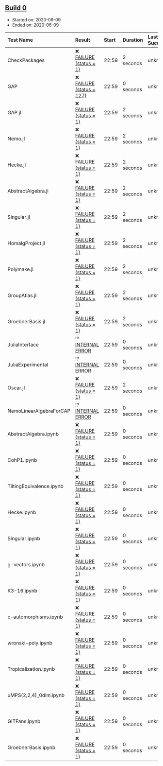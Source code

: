 ## [Build 0](http://localhost:8088/job/oscar/)

* Started on: 2020-06-09
* Ended on: 2020-06-09

| Test Name    | Result | Start | Duration | Last Success | First Failure |
|:-------------|:-------|:------|:---------|:-------------|:--------------|
| CheckPackages | ❌ [FAILURE (status = 1)](http://localhost:8088/job/oscar/artifact/logs/build-0/CheckPackages.log) | 22:59 | 2 seconds | unknown | unknown |
| GAP | ❌ [FAILURE (status = 127)](http://localhost:8088/job/oscar/artifact/logs/build-0/GAP.log) | 22:59 | 0 seconds | unknown | unknown |
| GAP.jl | ❌ [FAILURE (status = 1)](http://localhost:8088/job/oscar/artifact/logs/build-0/GAP.jl.log) | 22:59 | 2 seconds | unknown | unknown |
| Nemo.jl | ❌ [FAILURE (status = 1)](http://localhost:8088/job/oscar/artifact/logs/build-0/Nemo.jl.log) | 22:59 | 2 seconds | unknown | unknown |
| Hecke.jl | ❌ [FAILURE (status = 1)](http://localhost:8088/job/oscar/artifact/logs/build-0/Hecke.jl.log) | 22:59 | 2 seconds | unknown | unknown |
| AbstractAlgebra.jl | ❌ [FAILURE (status = 1)](http://localhost:8088/job/oscar/artifact/logs/build-0/AbstractAlgebra.jl.log) | 22:59 | 2 seconds | unknown | unknown |
| Singular.jl | ❌ [FAILURE (status = 1)](http://localhost:8088/job/oscar/artifact/logs/build-0/Singular.jl.log) | 22:59 | 2 seconds | unknown | unknown |
| HomalgProject.jl | ❌ [FAILURE (status = 1)](http://localhost:8088/job/oscar/artifact/logs/build-0/HomalgProject.jl.log) | 22:59 | 2 seconds | unknown | unknown |
| Polymake.jl | ❌ [FAILURE (status = 1)](http://localhost:8088/job/oscar/artifact/logs/build-0/Polymake.jl.log) | 22:59 | 2 seconds | unknown | unknown |
| GroupAtlas.jl | ❌ [FAILURE (status = 1)](http://localhost:8088/job/oscar/artifact/logs/build-0/GroupAtlas.jl.log) | 22:59 | 2 seconds | unknown | unknown |
| GroebnerBasis.jl | ❌ [FAILURE (status = 1)](http://localhost:8088/job/oscar/artifact/logs/build-0/GroebnerBasis.jl.log) | 22:59 | 2 seconds | unknown | unknown |
| JuliaInterface | ⁉ [INTERNAL ERROR](http://localhost:8088/job/oscar/artifact/logs/build-0/JuliaInterface.log) | 22:59 | 0 seconds | unknown | unknown |
| JuliaExperimental | ⁉ [INTERNAL ERROR](http://localhost:8088/job/oscar/artifact/logs/build-0/JuliaExperimental.log) | 22:59 | 0 seconds | unknown | unknown |
| Oscar.jl | ❌ [FAILURE (status = 1)](http://localhost:8088/job/oscar/artifact/logs/build-0/Oscar.jl.log) | 22:59 | 2 seconds | unknown | unknown |
| NemoLinearAlgebraForCAP | ⁉ [INTERNAL ERROR](http://localhost:8088/job/oscar/artifact/logs/build-0/NemoLinearAlgebraForCAP.log) | 22:59 | 0 seconds | unknown | unknown |
| AbstractAlgebra.ipynb | ❌ [FAILURE (status = 1)](http://localhost:8088/job/oscar/artifact/logs/build-0/AbstractAlgebra.ipynb.log) | 22:59 | 0 seconds | unknown | unknown |
| CohP1.ipynb | ❌ [FAILURE (status = 1)](http://localhost:8088/job/oscar/artifact/logs/build-0/CohP1.ipynb.log) | 22:59 | 0 seconds | unknown | unknown |
| TiltingEquivalence.ipynb | ❌ [FAILURE (status = 1)](http://localhost:8088/job/oscar/artifact/logs/build-0/TiltingEquivalence.ipynb.log) | 22:59 | 0 seconds | unknown | unknown |
| Hecke.ipynb | ❌ [FAILURE (status = 1)](http://localhost:8088/job/oscar/artifact/logs/build-0/Hecke.ipynb.log) | 22:59 | 0 seconds | unknown | unknown |
| Singular.ipynb | ❌ [FAILURE (status = 1)](http://localhost:8088/job/oscar/artifact/logs/build-0/Singular.ipynb.log) | 22:59 | 0 seconds | unknown | unknown |
| g-vectors.ipynb | ❌ [FAILURE (status = 1)](http://localhost:8088/job/oscar/artifact/logs/build-0/g-vectors.ipynb.log) | 22:59 | 0 seconds | unknown | unknown |
| K3-16.ipynb | ❌ [FAILURE (status = 1)](http://localhost:8088/job/oscar/artifact/logs/build-0/K3-16.ipynb.log) | 22:59 | 0 seconds | unknown | unknown |
| c-automorphisms.ipynb | ❌ [FAILURE (status = 1)](http://localhost:8088/job/oscar/artifact/logs/build-0/c-automorphisms.ipynb.log) | 22:59 | 0 seconds | unknown | unknown |
| wronski-poly.ipynb | ❌ [FAILURE (status = 1)](http://localhost:8088/job/oscar/artifact/logs/build-0/wronski-poly.ipynb.log) | 22:59 | 0 seconds | unknown | unknown |
| Tropicalization.ipynb | ❌ [FAILURE (status = 1)](http://localhost:8088/job/oscar/artifact/logs/build-0/Tropicalization.ipynb.log) | 22:59 | 0 seconds | unknown | unknown |
| uMPS(2,2,4)_0dim.ipynb | ❌ [FAILURE (status = 1)](http://localhost:8088/job/oscar/artifact/logs/build-0/uMPS-2-2-4-_0dim.ipynb.log) | 22:59 | 0 seconds | unknown | unknown |
| GITFans.ipynb | ❌ [FAILURE (status = 1)](http://localhost:8088/job/oscar/artifact/logs/build-0/GITFans.ipynb.log) | 22:59 | 0 seconds | unknown | unknown |
| GroebnerBasis.ipynb | ❌ [FAILURE (status = 1)](http://localhost:8088/job/oscar/artifact/logs/build-0/GroebnerBasis.ipynb.log) | 22:59 | 0 seconds | unknown | unknown |
